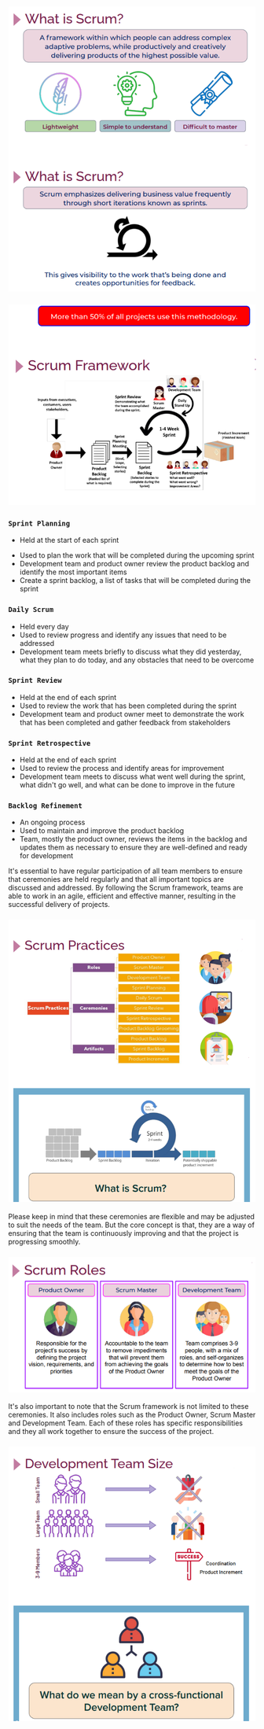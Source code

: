 ### ![What is Scrum?](https://github.com/ThrilledBerryTeam/insights/blob/5c85cc50fdf649d2d73dfbc88fe8a6ef3a4aa7f3/SULEYMAN/WhatisScrum.PNG)

### ![Scrum Framework](https://github.com/ThrilledBerryTeam/insights/blob/94cfcc958f7e386929ca22cf2f9ad3a8e52d2f77/SULEYMAN/Scrum-Framework.PNG)

### ``Sprint Planning``

- Held at the start of each sprint
* Used to plan the work that will be completed during the upcoming sprint
* Development team and product owner review the product backlog and identify the most important items
* Create a sprint backlog, a list of tasks that will be completed during the sprint

### ``Daily Scrum``

* Held every day
* Used to review progress and identify any issues that need to be addressed
* Development team meets briefly to discuss what they did yesterday, what they plan to do today, and any obstacles that need to be overcome

### ``Sprint Review``

* Held at the end of each sprint
* Used to review the work that has been completed during the sprint
* Development team and product owner meet to demonstrate the work that has been completed and gather feedback from stakeholders

### ``Sprint Retrospective``

* Held at the end of each sprint
* Used to review the process and identify areas for improvement
* Development team meets to discuss what went well during the sprint, what didn't go well, and what can be done to improve in the future

### ``Backlog Refinement``

* An ongoing process
* Used to maintain and improve the product backlog
* Team, mostly the product owner, reviews the items in the backlog and updates them as necessary to ensure they are well-defined and ready for development

It's essential to have regular participation of all team members to ensure that ceremonies are held regularly and that all important topics are discussed and addressed. By following the Scrum framework, teams are able to work in an agile, efficient and effective manner, resulting in the successful delivery of projects.


### ![Scrum Practices?](https://github.com/ThrilledBerryTeam/insights/blob/538e431696d5af84550b8d145d4309f8f2ec517c/SULEYMAN/ScrumPractices.PNG)

Please keep in mind that these ceremonies are flexible and may be adjusted to suit the needs of the team. But the core concept is that,
they are a way of ensuring that the team is continuously improving and that the project is progressing smoothly.



### ![Scrum Roles?](https://github.com/ThrilledBerryTeam/insights/blob/538e431696d5af84550b8d145d4309f8f2ec517c/SULEYMAN/ScrumRoles.PNG)

It's also important to note that the Scrum framework is not limited to these ceremonies. It also includes roles such as the Product Owner, Scrum Master and Development Team. Each of these roles has specific responsibilities and they all work together to ensure the success of the project.


### ![What about Team Size?](https://github.com/ThrilledBerryTeam/insights/blob/538e431696d5af84550b8d145d4309f8f2ec517c/SULEYMAN/Size.PNG)

